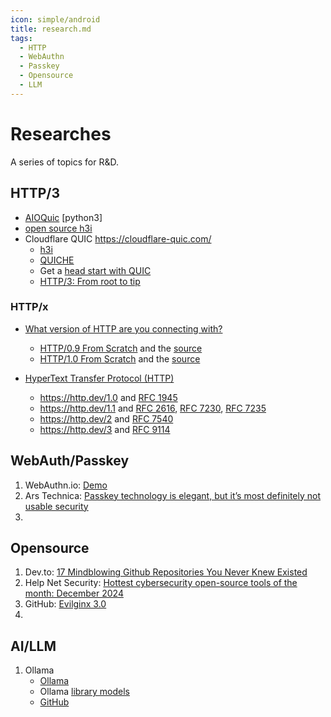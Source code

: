 ```yaml
---
icon: simple/android
title: research.md
tags:
  - HTTP
  - WebAuthn
  - Passkey
  - Opensource
  - LLM
---
```


# Researches

A series of topics for R&D.

## HTTP/3

  - [AIOQuic](https://github.com/aiortc/aioquic) [python3]
  - [open source h3i](https://www.phoronix.com/news/Cloudflare-Open-Source-h3i)
  - Cloudflare QUIC <https://cloudflare-quic.com/>
     - [h3i](https://blog.cloudflare.com/h3i/) 
     - [QUICHE](https://github.com/cloudflare/quiche)
     - Get a [head start with QUIC](https://blog.cloudflare.com/head-start-with-quic/)
     - [HTTP/3: From root to tip](https://blog.cloudflare.com/head-start-with-quic/)

### HTTP/x

  - [What version of HTTP are you connecting with?](https://kmcd.dev/http/)
     - [HTTP/0.9 From Scratch](https://kmcd.dev/posts/http0.9-from-scratch/) and the [source](https://github.com/sudorandom/kmcd.dev/tree/main/content/posts/2024/http0.9-from-scratch)
     - [HTTP/1.0 From Scratch](https://kmcd.dev/posts/http1.0-from-scratch/) and the [source](https://github.com/sudorandom/kmcd.dev/tree/main/content/posts/2024/http1.0-from-scratch)

  - [HyperText Transfer Protocol (HTTP)](https://http.dev/)
     - <https://http.dev/1.0> and [RFC 1945](https://www.rfc-editor.org/rfc/rfc1945)
     - <https://http.dev/1.1> and [RFC 2616](https://www.rfc-editor.org/rfc/rfc2616), [RFC 7230](https://www.rfc-editor.org/rfc/rfc7230), [RFC 7235](https://www.rfc-editor.org/rfc/rfc7235)
     - <https://http.dev/2> and [RFC 7540](https://www.rfc-editor.org/rfc/rfc7540)
     - <https://http.dev/3> and [RFC 9114](https://www.rfc-editor.org/rfc/rfc9114)


## WebAuth/Passkey

 1. WebAuthn.io: [Demo](https://webauthn.io/)
 1. Ars Technica: [Passkey technology is elegant, but it’s most definitely not usable security](https://arstechnica.com/security/2024/12/passkey-technology-is-elegant-but-its-most-definitely-not-usable-security/)
 1. 


## Opensource

 1. Dev.to: [17 Mindblowing Github Repositories You Never Knew Existed](https://dev.to/kafeel_ahmad/17-mindblowing-github-repositories-you-never-knew-existed-555g)
 1. Help Net Security: [Hottest cybersecurity open-source tools of the month: December 2024](https://www.helpnetsecurity.com/2024/12/31/hottest-cybersecurity-open-source-tools-of-the-month-december-2024/)
 1. GitHub: [Evilginx 3.0](https://github.com/kgretzky/evilginx2)
 1. 


## AI/LLM

 1. Ollama 
     - [Ollama](https://ollama.com)
     - Ollama [library models](https://ollama.com/library)
     - [GitHub](https://github.com/ollama/ollama)

